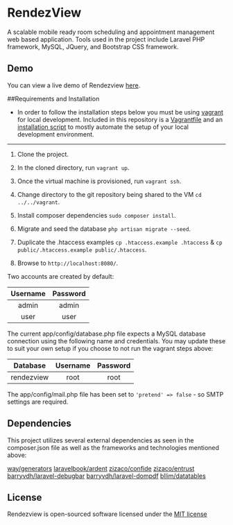 # RendezView

A scalable mobile ready room scheduling and appointment management web based application. Tools used in the project include Laravel PHP framework, MySQL, JQuery, and Bootstrap CSS framework.

## Demo

You can view a live demo of Rendezview [here](http://rendezview.ehumps.me).

##Requirements and Installation

* In order to follow the installation steps below you must be using [vagrant](https://www.vagrantup.com/) for local development.  Included in this repository is a [Vagrantfile](https://github.com/ehumps/rendezview/blob/master/Vagrantfile) and an [installation script](https://github.com/ehumps/rendezview/blob/master/install.sh) to mostly automate the setup of your local development environment.

---

1. Clone the project.

2. In the cloned directory, run `vagrant up`.

3. Once the virtual machine is provisioned, run `vagrant ssh`.

4. Change directory to the git repository being shared to the VM `cd ../../vagrant`.

5. Install composer dependencies `sudo composer install`.

6. Migrate and seed the database `php artisan migrate --seed`.

7. Duplicate the .htaccess examples `cp .htaccess.example .htaccess` & `cp public/.htaccess.example public/.htaccess`.

8. Browse to `http://localhost:8080/`.

Two accounts are created by default:

| Username      | Password      |
| :-----------: |:-------------:|
| admin         | admin         |
| user          | user          |

The current app/config/database.php file expects a MySQL database connection using the following name and credentials.  You may update these to suit your own setup if you choose to not run the vagrant steps above:

| Database      | Username      | Password      |
|:-------------:|:-------------:|:-------------:|
| rendezview    | root          | root          |


The app/config/mail.php file has been set to `'pretend' => false` - so SMTP settings are required.

## Dependencies

This project utilizes several external dependencies as seen in the composer.json file as well as the frameworks and technologies mentioned above:

[way/generators](https://github.com/way/generators/)
[laravelbook/ardent](https://github.com/laravelbook/ardent/)
[zizaco/confide](https://github.com/zizaco/confide/)
[zizaco/entrust](https://github.com/zizaco/entrust/)
[barryvdh/laravel-debugbar](https://github.com/barryvdh/laravel-debugbar/)
[barryvdh/laravel-dompdf](https://github.com/barryvdh/laravel-dompdf/)
[bllim/datatables](https://github.com/bllim/datatables/)

## License

Rendezview is open-sourced software licensed under the [MIT license](http://opensource.org/licenses/MIT)
